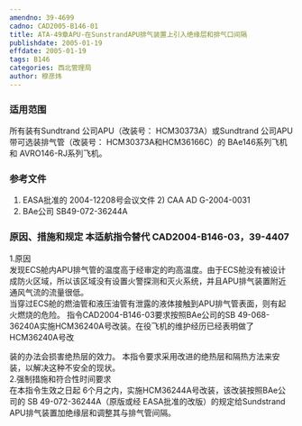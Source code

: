 ```yaml
---
amendno: 39-4699  
cadno: CAD2005-B146-01  
title: ATA-49章APU-在SunstrandAPU排气装置上引入绝缘层和排气口间隔  
publishdate: 2005-01-19  
effdate: 2005-01-19  
tags: B146  
categories: 西北管理局  
author: 穆彦炜  
---
```

  
### 适用范围  
所有装有Sundtrand 公司APU（改装号： HCM30373A）或Sundtrand 公司APU带可选装排气管（改装号： HCM30373A和HCM36166C）的 BAe146系列飞机和 AVRO146-RJ系列飞机。  
  
<!--more-->  
### 参考文件  
1) EASA批准的 2004-12208号会议文件 2) CAA AD G-2004-0031  
3) BAe公司 SB49-072-36244A  
  
### 原因、措施和规定 本适航指令替代 CAD2004-B146-03，39-4407  
  
1.原因  
发现ECS舱内APU排气管的温度高于经审定的昀高温度。由于ECS舱没有被设计成防火区域，所以该区域没有设置火警探测和灭火系统，并且APU排气装置附近通风气流的流量很低。  
当穿过ECS舱的燃油管和液压油管有泄露的液体接触到APU排气管表面，则有起火燃烧的危险。 指令CAD2004-B146-03要求按照BAe公司的SB 49-068-36240A实施HCM36240A号改装。在役飞机的维护经历已经表明做了HCM36240A号改  
  
装的办法会损害绝热层的效力。 本指令要求采用改进的绝热层和隔热方法来安装，以解决这种不安全的现状。  
2.强制措施和符合性时间要求  
在本指令生效之日起 6个月之内，实施HCM36244A号改装，该改装按照BAe公司的 SB 49-072-36244A（原版或经 EASA批准的改版）的规定给Sundstrand APU排气装置加绝缘层和调整其与排气管间隔。  
